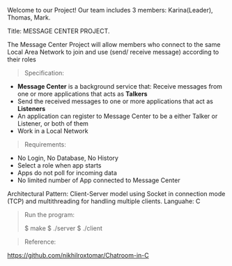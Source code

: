 Welcome to our Project! Our team includes 3 members: Karina(Leader), Thomas, Mark. 

Title: MESSAGE CENTER PROJECT.

The Message Center Project will allow members who connect to the same Local Area Network to join and use (send/ receive message) according to their roles

> Specification:
> 
- **Message Center** is a background service that: Receive messages from one or more applications that acts as **Talkers**
- Send the received messages to one or more applications that act as **Listeners**
- An application can register to Message Center to be a either Talker or Listener, or both of them
- Work in a Local Network

> Requirements:
> 
- No Login, No Database, No History
- Select a role when app starts
- Apps do not poll for incoming data
- No limited number of App connected to Message Center

Architectural Pattern: Client-Server model using Socket in connection mode (TCP) and multithreading for handling multiple clients. 
Languahe: C

> Run the program:
> 
> $ make
> $ ./server <IP> <port>
> $ ./client <port>
  
> Reference:
> 
  https://github.com/nikhilroxtomar/Chatroom-in-C
